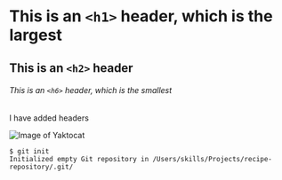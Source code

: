 # This is an `<h1>` header, which is the largest

## This is an `<h2>` header

###### This is an `<h6>` header, which is the smallest
I have added headers

![Image of Yaktocat](https://octodex.github.com/images/yaktocat.png)

```
$ git init
Initialized empty Git repository in /Users/skills/Projects/recipe-repository/.git/
```
